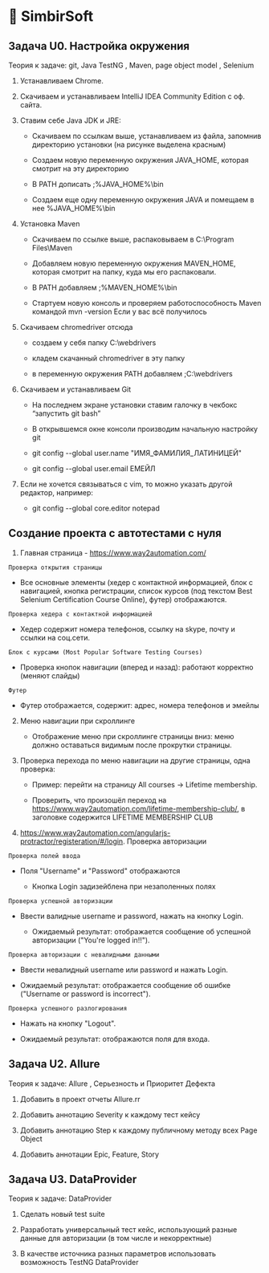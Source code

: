# 📜 SimbirSoft

## Задача U0. Настройка окружения

Теория к задаче: git, Java TestNG , Maven, page object model , Selenium

1. Устанавливаем Chrome.

2. Скачиваем и устанавливаем IntelliJ IDEA Community Edition с оф. сайта.

3. Ставим себе Java JDK и JRE:

   - Скачиваем по ссылкам выше, устанавливаем из файла, запомнив директорию установки (на рисунке выделена красным)

   - Создаем новую переменную окружения JAVA_HOME, которая смотрит на эту директорию

   - В PATH дописать ;%JAVA_HOME%\bin

   - Создаем еще одну переменную окружения JAVA и помещаем в нее %JAVA_HOME%\bin

4. Установка Maven

   - Скачиваем по ссылке выше, распаковываем в C:\Program Files\Maven

   - Добавляем новую переменную окружения MAVEN_HOME, которая смотрит на папку, куда мы его распаковали.

   - В PATH добавляем ;%MAVEN_HOME%\bin

   - Стартуем новую консоль и проверяем работоспособность Maven командой mvn -version Если у вас всё получилось

5. Скачиваем chromedriver отсюда

   - создаем у себя папку C:\webdrivers

   - кладем скачанный chromedriver в эту папку

   - в переменную окружения PATH добавляем ;C:\webdrivers

6. Скачиваем и устанавливаем Git

   - На последнем экране установки ставим галочку в чекбокс “запустить git bash”

   - В открывшемся окне консоли производим начальную настройку git

   - git config --global user.name "ИМЯ_ФАМИЛИЯ_ЛАТИНИЦЕЙ"

   - git config --global user.email ЕМЕЙЛ

3. Если не хочется связываться с vim, то можно указать другой редактор, например:

   - git config --global core.editor notepad

## Создание проекта с автотестами с нуля

1. Главная страница - https://www.way2automation.com/

`Проверка открытия страницы`

   - Все основные элементы (хедер с контактной информацией, блок с навигацией, кнопка регистрации, список курсов (под текстом Best Selenium Certification Course Online), футер) отображаются.

`Проверка хедера с контактной информацией`

   - Хедер содержит номера телефонов, ссылку на skype, почту и ссылки на соц.сети.

`Блок с курсами (Most Popular Software Testing Courses)`

   - Проверка кнопок навигации (вперед и назад): работают корректно (меняют слайды)

`Футер`

   - Футер отображается, содержит: адрес, номера телефонов и эмейлы

2. Меню навигации при скроллинге

   - Отображение меню при скроллинге страницы вниз: меню должно оставаться видимым после прокрутки страницы.

3. Проверка перехода по меню навигации на другие страницы, одна проверка:

   - Пример: перейти на страницу All courses -> Lifetime membership.

   - Проверить, что произошёл переход на https://www.way2automation.com/lifetime-membership-club/, в заголовке содержится LIFETIME MEMBERSHIP CLUB

4. https://www.way2automation.com/angularjs-protractor/registeration/#/login. Проверка авторизации

`Проверка полей ввода`

   - Поля "Username" и "Password" отображаются

     - Кнопка Login задизейблена при незаполенных полях

`Проверка успешной авторизации`

   - Ввести валидные username и password, нажать на кнопку Login.

     - Ожидаемый результат: отображается сообщение об успешной авторизации ("You're logged in!!").

`Проверка авторизации с невалидными данными`

   - Ввести невалидный username или password и нажать Login.

   - Ожидаемый результат: отображается сообщение об ошибке ("Username or password is incorrect").

`Проверка успешного разлогирования`

   - Нажать на кнопку "Logout".

   - Ожидаемый результат: отображаются поля для входа.

## Задача U2. Allure
Теория к задаче: Allure , Серьезность и Приоритет Дефекта

1. Добавить в проект отчеты Allure.rr

2. Добавить аннотацию Severity к каждому тест кейсу

3. Добавить аннотацию Step к каждому публичному методу всех Page Object

4. Добавить аннотации Epic, Feature, Story

## Задача U3. DataProvider
Теория к задаче: DataProvider

1. Сделать новый test suite

2. Разработать универсальный тест кейс, использующий разные данные для авторизации (в том числе и некорректные)

3. В качестве источника разных параметров использовать возможность TestNG DataProvider
